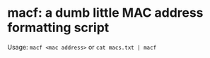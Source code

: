 # macf: a dumb little MAC address formatting script

Usage: `macf <mac address>` or `cat macs.txt | macf`
